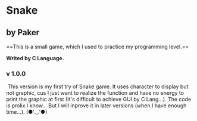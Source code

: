 # Snake

## by Paker



==This is a small game, which I used to practice my programming level.==

**Writed by C Language.**



### v 1.0.0

​	This version is my first try of Snake game. It uses character to display but not graphic, cus I just want to realize the function and have no energy to print the graphic at first (It's difficult to achieve GUI by C Lang…). The code is prolix I know… But I will inprove it in later versions (when I have enough time…). (●'◡'●) 

